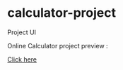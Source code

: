 # calculator-project

Project UI

<div align="center">
<!--   <img src="https://raw.githubusercontent.com/amirhosseinbanaei/calculator-project/main/ui%20img.jpg" style="border-radius:30px"> -->
  </div>

Online Calculator project preview :

<a href="https://elegant-booth-6b23e6.netlify.app/">Click here</a>
